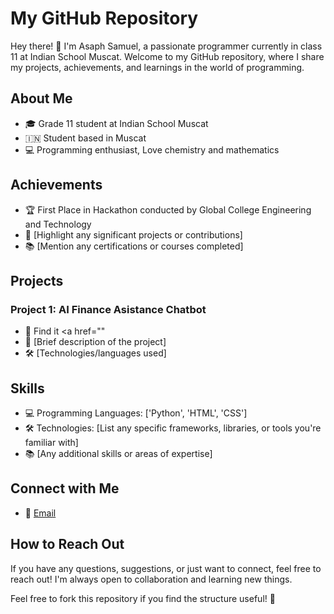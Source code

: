 # My GitHub Repository

Hey there! 👋 I'm Asaph Samuel, a passionate programmer currently in class 11 at Indian School Muscat. Welcome to my GitHub repository, where I share my projects, achievements, and learnings in the world of programming.

## About Me

- 🎓 Grade 11 student at Indian School Muscat
-  🇮🇳 Student based in Muscat
- 💻 Programming enthusiast, Love chemistry and mathematics

## Achievements

- 🏆 First Place in Hackathon conducted by Global College Engineering and Technology
- 🚀 [Highlight any significant projects or contributions]
- 📚 [Mention any certifications or courses completed]

## Projects

### Project 1: AI Finance Asistance Chatbot

- 📂 Find it <a href=""
- 📝 [Brief description of the project]
- 🛠️ [Technologies/languages used]

## Skills

- 💻 Programming Languages: ['Python', 'HTML', 'CSS']
- 🛠️ Technologies: [List any specific frameworks, libraries, or tools you're familiar with]
- 📚 [Any additional skills or areas of expertise]

## Connect with Me

- 📧 [Email](mailto:asaphsamuel.2008@gmail.com)

## How to Reach Out

If you have any questions, suggestions, or just want to connect, feel free to reach out! I'm always open to collaboration and learning new things.

Feel free to fork this repository if you find the structure useful! 🚀

